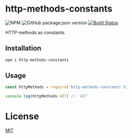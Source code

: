 # http-methods-constants

![NPM](https://img.shields.io/npm/l/http-methods-constants.svg) ![GitHub package.json version](https://img.shields.io/github/package-json/v/avivharuzi/http-methods-constants.svg) [![Build Status](https://travis-ci.org/avivharuzi/http-methods-constants.svg?branch=master)](https://travis-ci.org/avivharuzi/http-methods-constants)

HTTP methods as constants.

## Installation

```sh
npm i http-methods-constants
```

## Usage

```js
const httpMethods = require('http-methods-constants');

console.log(httpMethods.GET) // 'GET'
```

# License

[MIT](LICENSE)
